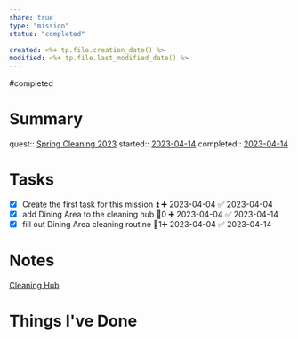 ```yaml
---
share: true
type: "mission"
status: "completed"

created: <%+ tp.file.creation_date() %> 
modified: <%+ tp.file.last_modified_date() %>
---
```

#completed 
# Summary
quest:: [Spring Cleaning 2023](./Spring%20Cleaning%202023.md)
started:: [2023-04-14](./2023-04-14.md)
completed:: [2023-04-14](./2023-04-14.md)

# Tasks
- [x] Create the first task for this mission ⏫ ➕ 2023-04-04 ✅ 2023-04-04
- [x] add Dining Area to the cleaning hub 🥄0 ➕ 2023-04-04 ✅ 2023-04-14
- [x] fill out Dining Area cleaning routine 🥄1➕ 2023-04-04 ✅ 2023-04-14
# Notes
[Cleaning Hub](./Cleaning%20Hub.md)
# Things I've Done